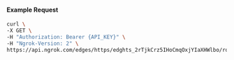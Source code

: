 <!-- Code generated for API Clients. DO NOT EDIT. -->

#### Example Request

```bash
curl \
-X GET \
-H "Authorization: Bearer {API_KEY}" \
-H "Ngrok-Version: 2" \
https://api.ngrok.com/edges/https/edghts_2rTjkCrz5IHoCmqOxjYIaXHWlbo/routes/edghtsrt_2rTjkGgpouanW8Wr7orH4pVvJPl/compression
```
